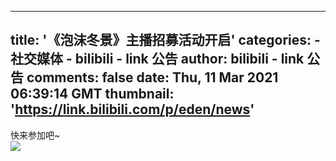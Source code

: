 
---
title: '《泡沫冬景》主播招募活动开启'
categories: 
    - 社交媒体
    - bilibili - link 公告
author: bilibili - link 公告
comments: false
date: Thu, 11 Mar 2021 06:39:14 GMT
thumbnail: 'https://link.bilibili.com/p/eden/news'
---

<div>   
快来参加吧~<br><img src="https://link.bilibili.com/p/eden/news" referrerpolicy="no-referrer">  
</div>
            